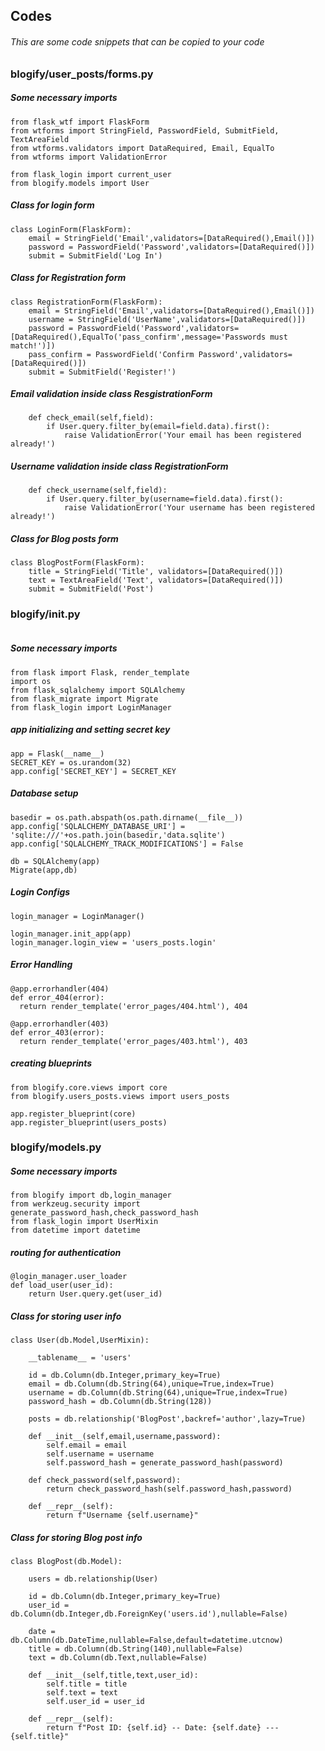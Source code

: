 ## Codes
###### This are some code snippets that can be copied to your code
### blogify/user_posts/forms.py
##### Some necessary imports 
```
from flask_wtf import FlaskForm
from wtforms import StringField, PasswordField, SubmitField, TextAreaField
from wtforms.validators import DataRequired, Email, EqualTo
from wtforms import ValidationError
```
```
from flask_login import current_user
from blogify.models import User
```
##### Class for login form
```
class LoginForm(FlaskForm):
    email = StringField('Email',validators=[DataRequired(),Email()])
    password = PasswordField('Password',validators=[DataRequired()])
    submit = SubmitField('Log In')

```
##### Class for Registration form 
```
class RegistrationForm(FlaskForm):
    email = StringField('Email',validators=[DataRequired(),Email()])
    username = StringField('UserName',validators=[DataRequired()])
    password = PasswordField('Password',validators=[DataRequired(),EqualTo('pass_confirm',message='Passwords must match!')])
    pass_confirm = PasswordField('Confirm Password',validators=[DataRequired()])
    submit = SubmitField('Register!')
```
##### Email validation inside class ResgistrationForm
```
    def check_email(self,field):
        if User.query.filter_by(email=field.data).first():
            raise ValidationError('Your email has been registered already!')
```
##### Username validation inside class RegistrationForm
```
    def check_username(self,field):
        if User.query.filter_by(username=field.data).first():
            raise ValidationError('Your username has been registered already!')
```
##### Class for Blog posts form
```
class BlogPostForm(FlaskForm):
    title = StringField('Title', validators=[DataRequired()])
    text = TextAreaField('Text', validators=[DataRequired()])
    submit = SubmitField('Post')
```
### blogify/__init__.py
````
````
##### Some necessary imports
```
from flask import Flask, render_template
import os
from flask_sqlalchemy import SQLAlchemy
from flask_migrate import Migrate
from flask_login import LoginManager

```
##### app initializing and setting secret key
```
app = Flask(__name__)
SECRET_KEY = os.urandom(32)
app.config['SECRET_KEY'] = SECRET_KEY
```
##### Database setup
```
basedir = os.path.abspath(os.path.dirname(__file__))
app.config['SQLALCHEMY_DATABASE_URI'] = 'sqlite:///'+os.path.join(basedir,'data.sqlite')
app.config['SQLALCHEMY_TRACK_MODIFICATIONS'] = False
```
```
db = SQLAlchemy(app)
Migrate(app,db)
```
##### Login Configs
```
login_manager = LoginManager()

login_manager.init_app(app)
login_manager.login_view = 'users_posts.login'
```
##### Error Handling 
```
@app.errorhandler(404)
def error_404(error):
  return render_template('error_pages/404.html'), 404

@app.errorhandler(403)
def error_403(error):
  return render_template('error_pages/403.html'), 403
```
##### creating blueprints
```
from blogify.core.views import core
from blogify.users_posts.views import users_posts

app.register_blueprint(core)
app.register_blueprint(users_posts)
```
### blogify/models.py
##### Some necessary imports
```
from blogify import db,login_manager
from werkzeug.security import generate_password_hash,check_password_hash
from flask_login import UserMixin
from datetime import datetime
```
##### routing for authentication
```
@login_manager.user_loader
def load_user(user_id):
    return User.query.get(user_id)
```
##### Class for storing user info
```
class User(db.Model,UserMixin):

    __tablename__ = 'users'

    id = db.Column(db.Integer,primary_key=True)
    email = db.Column(db.String(64),unique=True,index=True)
    username = db.Column(db.String(64),unique=True,index=True)
    password_hash = db.Column(db.String(128))

    posts = db.relationship('BlogPost',backref='author',lazy=True)

    def __init__(self,email,username,password):
        self.email = email
        self.username = username
        self.password_hash = generate_password_hash(password)

    def check_password(self,password):
        return check_password_hash(self.password_hash,password)

    def __repr__(self):
        return f"Username {self.username}"
```
##### Class for storing Blog post info
```
class BlogPost(db.Model):

    users = db.relationship(User)

    id = db.Column(db.Integer,primary_key=True)
    user_id = db.Column(db.Integer,db.ForeignKey('users.id'),nullable=False)

    date = db.Column(db.DateTime,nullable=False,default=datetime.utcnow)
    title = db.Column(db.String(140),nullable=False)
    text = db.Column(db.Text,nullable=False)

    def __init__(self,title,text,user_id):
        self.title = title
        self.text = text
        self.user_id = user_id

    def __repr__(self):
        return f"Post ID: {self.id} -- Date: {self.date} --- {self.title}"
```
